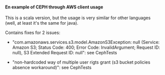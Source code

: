 #### En example of CEPH through AWS client usage 

This is a scala version, but the usage is very similar for other languages (well, at least it's the same for java).

Contains fixes for 2 issues:

- "com.amazonaws.services.s3.model.AmazonS3Exception: null (Service: Amazon S3; Status Code: 400; Error Code: InvalidArgument; Request ID: null), S3 Extended Request ID: null": see CephTests

- "non-hardcoded way of multiple user rigts grant (s3 bucket policies absence workaround)": see CephTests
